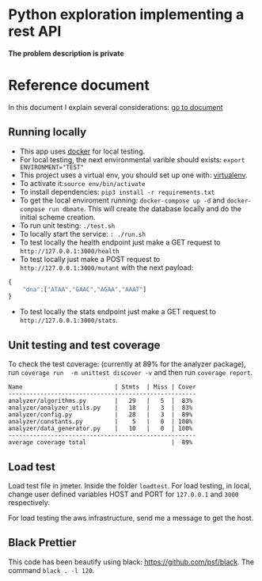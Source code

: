 # Python exploration implementing a rest API

**The problem description is private**

# Reference document

In this document I explain several considerations: [go to document](https://docs.google.com/document/d/1ZZ_wVpf9ky831L_wC3IqByKQbIkgN4MtHrP81KQRGak/edit?usp=sharing)

## Running locally

* This app uses [docker](https://docs.docker.com/engine/install/) for local testing. 
* For local testing, the next environmental varible should exists: ```export ENVIRONMENT="TEST"```
* This project uses a virtual env, you should set up one with: [virtualenv](https://virtualenv.pypa.io/en/latest/).
* To activate it:`source env/bin/activate`
* To install dependencies: `pip3 install -r requirements.txt`
* To get the local enviroment running: ```docker-compose up -d``` and  ```docker-compose run dbmate```. This will create the database locally and do the initial scheme creation. 
* To run unit testing: `./test.sh`
* To locally start the service: `: ./run.sh`
* To test locally the health endpoint just make a GET request to ```http://127.0.0.1:3000/health``` 
* To test locally just make a POST request to ```http://127.0.0.1:3000/mutant``` with the next payload:

```Javascript
{
    "dna":["ATAA","GAAC","AGAA","AAAT"]
}
```
* To test locally the stats endpoint just make a GET request to ```http://127.0.0.1:3000/stats```.

## Unit testing and test coverage
To check the test coverage: (currently at 89% for the analyzer package), run `coverage run  -m unittest discover -v` and then run `coverage report`.

```
Name                          | Stmts  | Miss | Cover
-----------------------------------------------------
analyzer/algorithms.py        |   29   |   5  |  83%
analyzer/analyzer_utils.py    |   18   |   3  |  83%
analyzer/config.py            |   28   |   3  |  89%
analyzer/constants.py         |    5   |   0  | 100%
analyzer/data_generator.py    |   10   |   0  | 100%
-----------------------------------------------------
average coverage total                        |  89% 
```

## Load test
Load test file in jmeter. Inside the folder ```loadtest```. For load testing, in local, change user defined variables HOST and PORT for ```127.0.0.1``` and ```3000``` respectively.

For load testing the aws infrastructure, send me a message to get the host. 

## Black Prettier

This code has been beautify using black: https://github.com/psf/black. 
The command `black . -l 120`.
